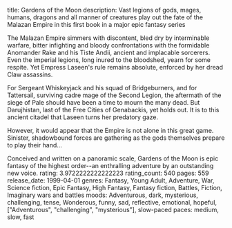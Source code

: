 title: Gardens of the Moon
description: Vast legions of gods, mages, humans, dragons and all manner of creatures play out the fate of the Malazan Empire in this first book in a major epic fantasy series

The Malazan Empire simmers with discontent, bled dry by interminable warfare, bitter infighting and bloody confrontations with the formidable Anomander Rake and his Tiste Andii, ancient and implacable sorcerers. Even the imperial legions, long inured to the bloodshed, yearn for some respite. Yet Empress Laseen's rule remains absolute, enforced by her dread Claw assassins. 

For Sergeant Whiskeyjack and his squad of Bridgeburners, and for Tattersail, surviving cadre mage of the Second Legion, the aftermath of the siege of Pale should have been a time to mourn the many dead. But Darujhistan, last of the Free Cities of Genabackis, yet holds out. It is to this ancient citadel that Laseen turns her predatory gaze. 

However, it would appear that the Empire is not alone in this great game. Sinister, shadowbound forces are gathering as the gods themselves prepare to play their hand... 

Conceived and written on a panoramic scale, Gardens of the Moon is epic fantasy of the highest order--an enthralling adventure by an outstanding new voice.
rating: 3.9722222222222223
rating_count: 540
pages: 559
release_date: 1999-04-01
genres: Fantasy, Young Adult, Adventure, War, Science fiction, Epic Fantasy, High Fantasy, Fantasy fiction, Battles, Fiction, Imaginary wars and battles
moods: Adventurous, dark, mysterious, challenging, tense, Wonderous, funny, sad, reflective, emotional, hopeful, ["Adventurous", "challenging", "mysterious"], slow-paced
paces: medium, slow, fast